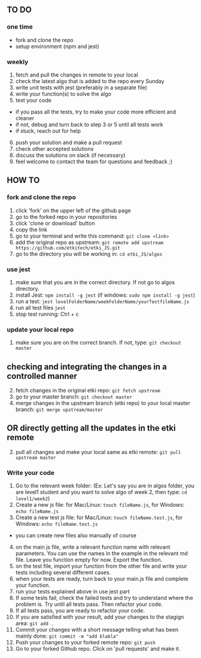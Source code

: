 
## TO DO 

### one time

* fork and clone the repo
* setup environment (npm and jest)

### weekly

1. fetch and pull the changes in remote to your local
2. check the latest algo that is added to the repo every Sunday
3. write unit tests with jest (preferably in a separate file)
4. write your function(s) to solve the algo
5. test your code
  * if you pass all the tests, try to make your code more efficient and cleaner
  * if not, debug and turn back to step 3 or 5 until all tests work
  * if stuck, reach out for help
6. push your solution and make a pull request
7. check other accepted solutions
8. discuss the solutions on slack (if necessary)
9. feel welcome to contact the team for questions and feedback ;)

## HOW TO

### fork and clone the repo
1. click 'fork' on the upper left of the github page
2. go to the forked repo in your repositories
3. click 'clone or download' button
4. copy the link
5. go to your terminal and write this command: `git clone <link>` 
6. add the original repo as upstream: `git remote add upstream https://github.com/etkitech/etki_JS.git`
7. go to the directory you will be working in:  `cd etki_JS/algos`

### use jest 
1. make sure that you are in the correct directory. If not go to algos directory. 
2. install Jest: `npm install -g jest` (if windows: `sudo npm install -g jest`)
3. run a test: `jest levelFolderName/weekFolderName/yourTestfileName.js`
4. run all test files `jest`
5. stop test running: Ctrl + c

### update your local repo
1. make sure you are on the correct branch. If not, type: `git checkout master`
## checking and integrating the changes in a controlled manner
2. fetch changes in the original etki repo: `git fetch upstream`
3. go to your master branch: `git checkout master`
4. merge changes in the upstream branch (etki repo) to your local master branch: `git merge upstream/master`
## OR directly getting all the updates in the etki remote
2. pull all changes and make your local same as etki remote: `git pull upstream master`

### Write your code 
1. Go to the relevant week folder: (Ex: Let's say you are in algos folder, you are level1 student and you want to solve algo of week 2, then type: `cd level1/week2`)
2. Create a new js file: for Mac/Linux: `touch fileName.js`, for Windows: `echo fileName.js`
3. Create a new test js file: for Mac/Linux: `touch fileName.test.js`, for Windows: `echo fileName.test.js`
* you can create new files also manually of course
4. on the main js file, write a relevant function name with relevant parameters. You can use the names in the example in the relevant md file. Leave you function empty for now. Export the function. 
5. on the test file, import your function from the other file and write your tests including several different cases. 
6. when your tests are ready, turn back to your main.js file and complete your function. 
7. run your tests explained above in use jest part
8. If some tests fail, check the failed tests and try to understand where the problem is. Try until all tests pass. Then refactor your code. 
9. If all tests pass, you are ready to refactor your code. 
10. If you are satisfied with your result, add your changes to the stagign area: `git add .`
11. Commit your changes with a short message telling what has been mainly done: `git commit -m "add blabla"` 
12. Push your changes to your forked remote repo: `git push`
13. Go to your forked Github repo. Click on 'pull requests' and make it.


